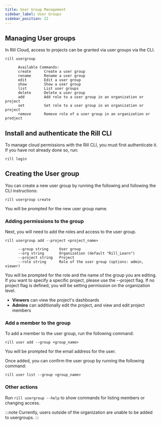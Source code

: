 ```yaml
---
title: User Group Management
sidebar_label: User Groups
sidebar_position: 22
---
```


## Managing User groups 

In Rill Cloud, access to projects can be granted via user groups via the CLI. 

```
rill usergroup

      Available Commands:
      create      Create a user group
      rename      Rename a user group
      edit        Edit a user group
      show        Show a user group
      list        List user groups
      delete      Delete a user group
      add         Add role to a user group in an organization or project
      set         Set role to a user group in an organization or project
      remove      Remove role of a user group in an organization or prodject
```


## Install and authenticate the Rill CLI

To manage cloud permissions with the Rill CLI, you must first authenticate it. If you have not already done so, run:
```
rill login
```


## Creating the User group

You can create a new user group by running the following and following the CLI instructions:

```
rill usergroup create
```
You will be prompted for the new user group name.

### Adding permissions to the group
Next, you will need to add the roles and access to the user group.

```
rill usergroup add --project <project_name>

      --group string     User group
      --org string       Organization (default "Rill_Learn")
      --project string   Project
      --role string      Role of the user group (options: admin, viewer)
```
You will be prompted for the role and the name of the group you are editing. If you want to specify a specific project, please use the --project flag. If no project flag is defined, you will be setting permission on the organization level.

- **Viewers** can view the project's dashboards
- **Admins** can additionally edit the project, and view and edit project members

### Add a member to the group

To add a member to the user group, run the following command:
```
rill user add --group <group_name>
```

You will be prompted for the email address for the user.

Once added, you can confirm the user group by running the following command:
```
rill user list --group <group_name>
```


### Other actions
Run `rill usergroup --help` to show commands for listing members or changing access.


:::note
Currently, users outside of the organization are unable to be added to usergroups.
:::